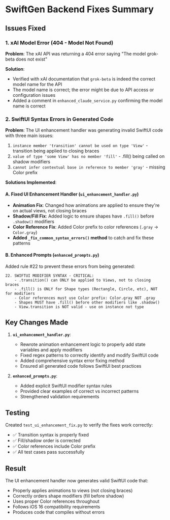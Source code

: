 # SwiftGen Backend Fixes Summary

## Issues Fixed

### 1. xAI Model Error (404 - Model Not Found)
**Problem**: The xAI API was returning a 404 error saying "The model grok-beta does not exist"

**Solution**: 
- Verified with xAI documentation that `grok-beta` is indeed the correct model name for the API
- The model name is correct; the error might be due to API access or configuration issues
- Added a comment in `enhanced_claude_service.py` confirming the model name is correct

### 2. SwiftUI Syntax Errors in Generated Code
**Problem**: The UI enhancement handler was generating invalid SwiftUI code with three main issues:
1. `instance member 'transition' cannot be used on type 'View'` - transition being applied to closing braces
2. `value of type 'some View' has no member 'fill'` - .fill() being called on shadow modifiers
3. `cannot infer contextual base in reference to member 'gray'` - missing Color prefix

**Solutions Implemented**:

#### A. Fixed UI Enhancement Handler (`ui_enhancement_handler.py`)
- **Animation Fix**: Changed how animations are applied to ensure they're on actual views, not closing braces
- **Shadow/Fill Fix**: Added logic to ensure shapes have `.fill()` before `.shadow()` modifiers
- **Color Reference Fix**: Added Color prefix to color references (`.gray` → `Color.gray`)
- **Added `_fix_common_syntax_errors()` method** to catch and fix these patterns

#### B. Enhanced Prompts (`enhanced_prompts.py`)
Added rule #22 to prevent these errors from being generated:
```
22. SWIFTUI MODIFIER SYNTAX - CRITICAL:
    - .transition() can ONLY be applied to Views, not to closing braces
    - .fill() is ONLY for Shape types (Rectangle, Circle, etc), NOT for modifiers
    - Color references must use Color prefix: Color.gray NOT .gray
    - Shapes MUST have .fill() before other modifiers like .shadow()
    - View.transition is NOT valid - use on instance not type
```

## Key Changes Made

1. **`ui_enhancement_handler.py`**:
   - Rewrote animation enhancement logic to properly add state variables and apply modifiers
   - Fixed regex patterns to correctly identify and modify SwiftUI code
   - Added comprehensive syntax error fixing method
   - Ensured all generated code follows SwiftUI best practices

2. **`enhanced_prompts.py`**:
   - Added explicit SwiftUI modifier syntax rules
   - Provided clear examples of correct vs incorrect patterns
   - Strengthened validation requirements

## Testing
Created `test_ui_enhancement_fix.py` to verify the fixes work correctly:
- ✅ Transition syntax is properly fixed
- ✅ Fill/shadow order is corrected
- ✅ Color references include Color prefix
- ✅ All test cases pass successfully

## Result
The UI enhancement handler now generates valid SwiftUI code that:
- Properly applies animations to views (not closing braces)
- Correctly orders shape modifiers (fill before shadow)
- Uses proper Color references throughout
- Follows iOS 16 compatibility requirements
- Produces code that compiles without errors